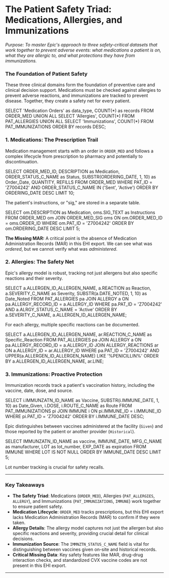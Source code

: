 # The Patient Safety Triad: Medications, Allergies, and Immunizations

*Purpose: To master Epic's approach to three safety-critical datasets that work together to prevent adverse events: what medications a patient is on, what they are allergic to, and what protections they have from immunizations.*

### The Foundation of Patient Safety

These three clinical domains form the foundation of preventive care and clinical decision support. Medications must be checked against allergies to prevent adverse reactions, and immunizations are tracked to prevent disease. Together, they create a safety net for every patient.

<example-query description="Overview of safety-critical data volumes">
SELECT 
    'Medication Orders' as data_type, COUNT(*) as records FROM ORDER_MED
UNION ALL
SELECT 'Allergies', COUNT(*) FROM PAT_ALLERGIES
UNION ALL
SELECT 'Immunizations', COUNT(*) FROM PAT_IMMUNIZATIONS
ORDER BY records DESC;
</example-query>

### 1. Medications: The Prescription Trail

Medication management starts with an order in `ORDER_MED` and follows a complex lifecycle from prescription to pharmacy and potentially to discontinuation.

<example-query description="View current medication orders with status">
SELECT 
    ORDER_MED_ID,
    DESCRIPTION as Medication,
    ORDER_STATUS_C_NAME as Status,
    SUBSTR(ORDERING_DATE, 1, 10) as Order_Date,
    QUANTITY,
    REFILLS
FROM ORDER_MED
WHERE PAT_ID = 'Z7004242'
  AND ORDER_STATUS_C_NAME IN ('Sent', 'Active')
ORDER BY ORDERING_DATE DESC
LIMIT 10;
</example-query>

The patient's instructions, or "sig," are stored in a separate table.

<example-query description="Get patient sig instructions for a medication">
SELECT 
    om.DESCRIPTION as Medication,
    oms.SIG_TEXT as Instructions
FROM ORDER_MED om
JOIN ORDER_MED_SIG oms ON om.ORDER_MED_ID = oms.ORDER_ID
WHERE om.PAT_ID = 'Z7004242'
ORDER BY om.ORDERING_DATE DESC
LIMIT 5;
</example-query>

**The Missing MAR:** A critical point is the absence of Medication Administration Records (MAR) in this EHI export. We can see what was *ordered*, but we cannot verify what was *administered*.

### 2. Allergies: The Safety Net

Epic's allergy model is robust, tracking not just allergens but also specific reactions and their severity.

<example-query description="View a patient's active allergies and their severity">
SELECT 
    a.ALLERGEN_ID_ALLERGEN_NAME,
    a.REACTION as Reaction,
    a.SEVERITY_C_NAME as Severity,
    SUBSTR(a.DATE_NOTED, 1, 10) as Date_Noted
FROM PAT_ALLERGIES pa
JOIN ALLERGY a ON pa.ALLERGY_RECORD_ID = a.ALLERGY_ID
WHERE pa.PAT_ID = 'Z7004242'
  AND a.ALRGY_STATUS_C_NAME = 'Active'
ORDER BY a.SEVERITY_C_NAME, a.ALLERGEN_ID_ALLERGEN_NAME;
</example-query>

For each allergy, multiple specific reactions can be documented.

<example-query description="See detailed reactions for a specific allergy">
SELECT 
    a.ALLERGEN_ID_ALLERGEN_NAME,
    ar.REACTION_C_NAME as Specific_Reaction
FROM PAT_ALLERGIES pa
JOIN ALLERGY a ON pa.ALLERGY_RECORD_ID = a.ALLERGY_ID
JOIN ALLERGY_REACTIONS ar ON a.ALLERGY_ID = ar.ALLERGY_ID
WHERE pa.PAT_ID = 'Z7004242' AND UPPER(a.ALLERGEN_ID_ALLERGEN_NAME) LIKE '%PENICILLIN%'
ORDER BY a.ALLERGEN_ID_ALLERGEN_NAME, ar.LINE;
</example-query>

### 3. Immunizations: Proactive Protection

Immunization records track a patient's vaccination history, including the vaccine, date, dose, and source.

<example-query description="View a patient's immunization history">
SELECT 
    i.IMMUNZATN_ID_NAME as Vaccine,
    SUBSTR(i.IMMUNE_DATE, 1, 10) as Date_Given,
    i.DOSE,
    i.ROUTE_C_NAME as Route
FROM PAT_IMMUNIZATIONS pi
JOIN IMMUNE i ON pi.IMMUNE_ID = i.IMMUNE_ID
WHERE pi.PAT_ID = 'Z7004242'
ORDER BY i.IMMUNE_DATE DESC;
</example-query>

Epic distinguishes between vaccines administered at the facility (`Given`) and those reported by the patient or another provider (`Historical`).

<example-query description="View complete vaccine administration details including lot number">
SELECT 
    IMMUNZATN_ID_NAME as vaccine,
    IMMUNE_DATE,
    MFG_C_NAME as manufacturer,
    LOT as lot_number,
    EXP_DATE as expiration
FROM IMMUNE
WHERE LOT IS NOT NULL
ORDER BY IMMUNE_DATE DESC
LIMIT 5;
</example-query>

Lot number tracking is crucial for safety recalls.

---

### Key Takeaways

- **The Safety Triad**: Medications (`ORDER_MED`), Allergies (`PAT_ALLERGIES`, `ALLERGY`), and Immunizations (`PAT_IMMUNIZATIONS`, `IMMUNE`) work together to ensure patient safety.
- **Medication Lifecycle**: `ORDER_MED` tracks prescriptions, but this EHI export lacks Medication Administration Records (MAR) to confirm if they were taken.
- **Allergy Details**: The allergy model captures not just the allergen but also specific reactions and severity, providing crucial detail for clinical decisions.
- **Immunization Source**: The `IMMNZTN_STATUS_C_NAME` field is vital for distinguishing between vaccines given on-site and historical records.
- **Critical Missing Data**: Key safety features like MAR, drug-drug interaction checks, and standardized CVX vaccine codes are not present in this EHI export.

---
